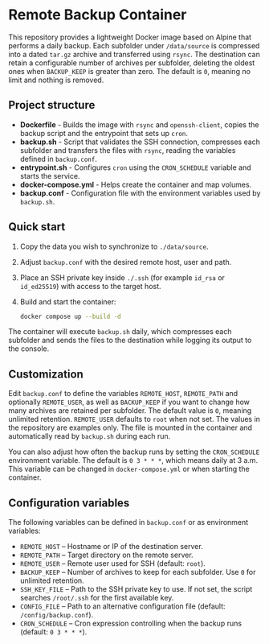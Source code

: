 # Remote Backup Container

This repository provides a lightweight Docker image based on Alpine that performs a daily backup. Each subfolder under `/data/source` is compressed into a dated `tar.gz` archive and transferred using `rsync`. The destination can retain a configurable number of archives per subfolder, deleting the oldest ones when `BACKUP_KEEP` is greater than zero. The default is `0`, meaning no limit and nothing is removed.

## Project structure

- **Dockerfile** - Builds the image with `rsync` and `openssh-client`, copies the backup script and the entrypoint that sets up `cron`.
- **backup.sh** - Script that validates the SSH connection, compresses each subfolder and transfers the files with `rsync`, reading the variables defined in `backup.conf`.
- **entrypoint.sh** - Configures `cron` using the `CRON_SCHEDULE` variable and starts the service.
- **docker-compose.yml** - Helps create the container and map volumes.
- **backup.conf** - Configuration file with the environment variables used by `backup.sh`.

## Quick start

1. Copy the data you wish to synchronize to `./data/source`.
2. Adjust `backup.conf` with the desired remote host, user and path.
3. Place an SSH private key inside `./.ssh` (for example `id_rsa` or `id_ed25519`) with access to the target host.
4. Build and start the container:

   ```bash
   docker compose up --build -d
   ```

The container will execute `backup.sh` daily, which compresses each subfolder and sends the files to the destination while logging its output to the console.

## Customization

Edit `backup.conf` to define the variables `REMOTE_HOST`, `REMOTE_PATH` and optionally `REMOTE_USER`, as well as `BACKUP_KEEP` if you want to change how many archives are retained per subfolder. The default value is `0`, meaning unlimited retention. `REMOTE_USER` defaults to `root` when not set. The values in the repository are examples only. The file is mounted in the container and automatically read by `backup.sh` during each run.

You can also adjust how often the backup runs by setting the `CRON_SCHEDULE` environment variable. The default is `0 3 * * *`, which means daily at 3 a.m. This variable can be changed in `docker-compose.yml` or when starting the container.

## Configuration variables

The following variables can be defined in `backup.conf` or as environment variables:

- `REMOTE_HOST` – Hostname or IP of the destination server.
- `REMOTE_PATH` – Target directory on the remote server.
- `REMOTE_USER` – Remote user used for SSH (default: `root`).
- `BACKUP_KEEP` – Number of archives to keep for each subfolder. Use `0` for unlimited retention.
- `SSH_KEY_FILE` – Path to the SSH private key to use. If not set, the script searches `/root/.ssh` for the first available key.
- `CONFIG_FILE` – Path to an alternative configuration file (default: `/config/backup.conf`).
- `CRON_SCHEDULE` – Cron expression controlling when the backup runs (default: `0 3 * * *`).
